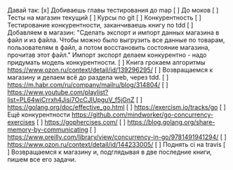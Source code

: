 Давай так:
 [x] Добиваешь главы тестирования до map
 [ ] До моков
[ ] Тесты на магазин текущий
[ ] Курсы по git
[ ] Конкурентность
[ ] Тестирование конкурентности, заканчиваешь книгу по tdd
[ ] Добавляем в магазин: "Сделать экспорт и импорт данных магазина в файл и из файла. Чтобы можно было выгрузить все данные по товарам, пользователям в файл, а потом восстановить состояние магазина, прочитав этот файл." Импорт экспорт делаем конкурентно - надо придумать модель конкурентности.
[ ] Книга грокаем алгоритмы https://www.ozon.ru/context/detail/id/139296295/
[ ] Возвращаемся к магазину и делаем всё до раздела web, через tdd.
[ ] https://m.habr.com/ru/company/mailru/blog/314804/
[ ] https://www.youtube.com/playlist?list=PL64wiCrrxh4Jisi7OcCJIUpguV_f5jGnZ
[ ] https://golang.org/doc/effective_go.html
[ ] https://exercism.io/tracks/go
[ ] Ещё конкурентности https://github.com/mindworker/go-concurrency-exercises
[ ] https://gophercises.com/
[ ] https://blog.golang.org/share-memory-by-communicating
[ ] https://www.oreilly.com/library/view/concurrency-in-go/9781491941294/
[ ] https://www.ozon.ru/context/detail/id/144233005/
[ ] Поднять ci на travis
[ ] Возвращаемся к магазину и, подглядывая в две последние книги, пишем все его задачи.
